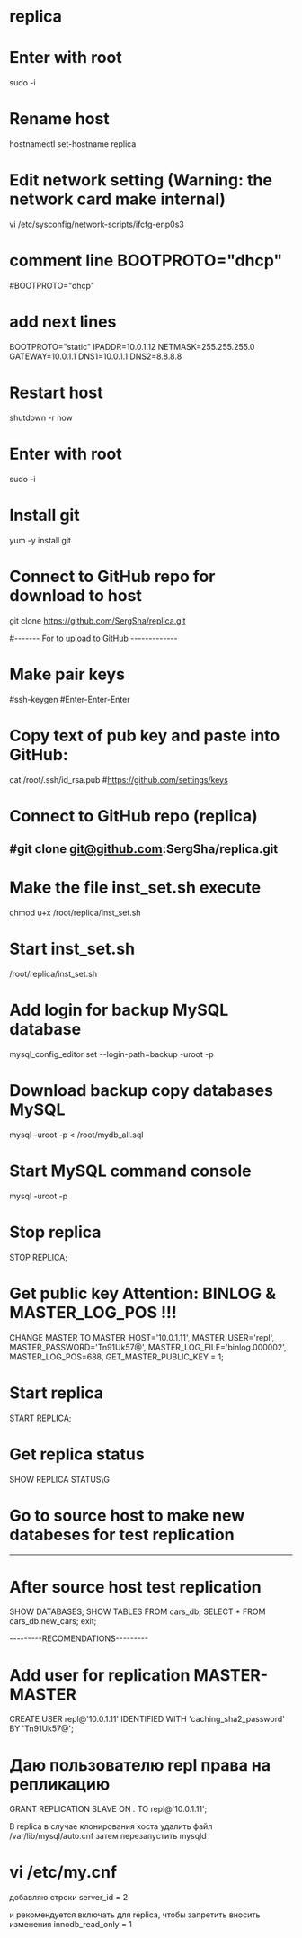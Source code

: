 # replica
# Enter with root
sudo -i

# Rename host
hostnamectl set-hostname replica 

# Edit network setting (Warning: the network card make internal)
vi /etc/sysconfig/network-scripts/ifcfg-enp0s3

# comment line BOOTPROTO="dhcp"
#BOOTPROTO="dhcp"

# add next lines
BOOTPROTO="static"
IPADDR=10.0.1.12
NETMASK=255.255.255.0
GATEWAY=10.0.1.1
DNS1=10.0.1.1
DNS2=8.8.8.8

# Restart host
shutdown -r now

# Enter with root
sudo -i

# Install git
yum -y install git

# Connect to GitHub repo for download to host
git clone https://github.com/SergSha/replica.git

#------- For to upload to GitHub -------------
# Make pair keys
#ssh-keygen #Enter-Enter-Enter
# Copy text of pub key and paste into GitHub:
cat /root/.ssh/id_rsa.pub
#https://github.com/settings/keys
# Connect to GitHub repo (replica)
#git clone git@github.com:SergSha/replica.git
------------------------------------------------

# Make the file inst_set.sh execute
chmod u+x /root/replica/inst_set.sh

# Start inst_set.sh
/root/replica/inst_set.sh

# Add login for backup MySQL database
mysql_config_editor set --login-path=backup -uroot -p

# Download backup copy databases MySQL
mysql -uroot -p < /root/mydb_all.sql

# Start MySQL command console
mysql -uroot -p

# Stop replica
STOP REPLICA;

# Get public key Attention: BINLOG & MASTER_LOG_POS !!!
CHANGE MASTER TO MASTER_HOST='10.0.1.11', MASTER_USER='repl', MASTER_PASSWORD='Tn91Uk57@', MASTER_LOG_FILE='binlog.000002', MASTER_LOG_POS=688, GET_MASTER_PUBLIC_KEY = 1;

# Start replica
START REPLICA;

# Get replica status
SHOW REPLICA STATUS\G

# Go to source host to make new databeses for test replication
----------------------------------------------------
# After source host test replication
SHOW DATABASES;
SHOW TABLES FROM cars_db;
SELECT * FROM cars_db.new_cars;
exit;

---------RECOMENDATIONS---------
# Add user for replication MASTER-MASTER
CREATE USER repl@'10.0.1.11' IDENTIFIED WITH 'caching_sha2_password' BY 'Tn91Uk57@';

# Даю пользователю repl права на репликацию
GRANT REPLICATION SLAVE ON *.* TO repl@'10.0.1.11';

В replica в случае клонирования хоста удалить файл
/var/lib/mysql/auto.cnf
затем перезапустить mysqld

# vi /etc/my.cnf
добавляю строки
server_id = 2

и рекомендуется включать для replica, чтобы запретить вносить изменения
innodb_read_only = 1

